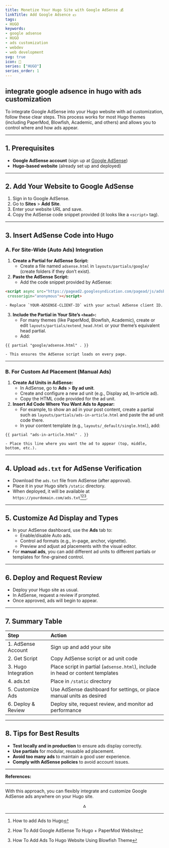 ```yaml
---
title: Monetize Your Hugo Site with Google AdSense 💰
linkTitle: Add Google Adsence 💵
tags:
- HUGO
keywords:
- google adsense
- HUGO
- ads customization
- webdev
- web development
svg: true
icon: 🌟
series: ["HUGO"]
series_order: 1
---
```


## integrate google adsence in hugo with ads customization

To integrate Google AdSense into your Hugo website with ad customization, follow these clear steps. This process works for most Hugo themes (including PaperMod, Blowfish, Academic, and others) and allows you to control where and how ads appear.

---

## 1. **Prerequisites**

- **Google AdSense account** (sign up at [Google AdSense](https://adsense.google.com/))
- **Hugo-based website** (already set up and deployed)

---

## 2. **Add Your Website to Google AdSense**

1. Sign in to Google AdSense.
2. Go to **Sites** > **Add Site**.
3. Enter your website URL and save.
4. Copy the AdSense code snippet provided (it looks like a `<script>` tag).

---

## 3. **Insert AdSense Code into Hugo**

### **A. For Site-Wide (Auto Ads) Integration**

1. **Create a Partial for AdSense Script:**
    - Create a file named `adsense.html` in `layouts/partials/google/` (create folders if they don’t exist).
2. **Paste the AdSense Script:**
    - Add the code snippet provided by AdSense:

```html
<script async src="https://pagead2.googlesyndication.com/pagead/js/adsbygoogle.js?client=YOUR-ADSENSE-CLIENT-ID"
 crossorigin="anonymous"></script>
```

    - Replace `YOUR-ADSENSE-CLIENT-ID` with your actual AdSense client ID.
3. **Include the Partial in Your Site’s `<head>`:**
    - For many themes (like PaperMod, Blowfish, Academic), create or edit `layouts/partials/extend_head.html` or your theme’s equivalent head partial.
    - Add:

```go-html-template
{{ partial "google/adsense.html" . }}
```

    - This ensures the AdSense script loads on every page.

---

### **B. For Custom Ad Placement (Manual Ads)**

1. **Create Ad Units in AdSense:**
    - In AdSense, go to **Ads** > **By ad unit**.
    - Create and configure a new ad unit (e.g., Display ad, In-article ad).
    - Copy the HTML code provided for the ad unit.
2. **Insert Ad Code Where You Want Ads to Appear:**
    - For example, to show an ad in your post content, create a partial such as `layouts/partials/ads-in-article.html` and paste the ad unit code there.
    - In your content template (e.g., `layouts/_default/single.html`), add:

```go-html-template
{{ partial "ads-in-article.html" . }}
```

    - Place this line where you want the ad to appear (top, middle, bottom, etc.).

---

## 4. **Upload `ads.txt` for AdSense Verification**

- Download the `ads.txt` file from AdSense (after approval).
- Place it in your Hugo site’s `/static` directory.
- When deployed, it will be available at `https://yourdomain.com/ads.txt`[^1][^3][^5].

---

## 5. **Customize Ad Display and Types**

- In your AdSense dashboard, use the **Ads** tab to:
    - Enable/disable Auto ads.
    - Control ad formats (e.g., in-page, anchor, vignette).
    - Preview and adjust ad placements with the visual editor.
- For **manual ads**, you can add different ad units to different partials or templates for fine-grained control.

---

## 6. **Deploy and Request Review**

- Deploy your Hugo site as usual.
- In AdSense, request a review if prompted.
- Once approved, ads will begin to appear.

---

## 7. **Summary Table**

| Step | Action |
| :-- | :-- |
| 1. AdSense Account | Sign up and add your site |
| 2. Get Script | Copy AdSense script or ad unit code |
| 3. Hugo Integration | Place script in partial (`adsense.html`), include in head or content templates |
| 4. ads.txt | Place in `/static` directory |
| 5. Customize Ads | Use AdSense dashboard for settings, or place manual units as desired |
| 6. Deploy \& Review | Deploy site, request review, and monitor ad performance |


---

## 8. **Tips for Best Results**

- **Test locally and in production** to ensure ads display correctly.
- **Use partials** for modular, reusable ad placement.
- **Avoid too many ads** to maintain a good user experience.
- **Comply with AdSense policies** to avoid account issues.

---

**References:**

[^1]: How to add Ads to Hugo

[^3]: How To Add Google AdSense To Hugo + PaperMod Website

[^5]: How To Add Ads To Hugo Website Using Blowfish Theme


---

With this approach, you can flexibly integrate and customize Google AdSense ads anywhere on your Hugo site.

<div style="text-align: center">⁂</div>

[^1]: https://jh123x.com/blog/2022/how-to-add-ads-to-hugo/

[^2]: https://www.siddbanerjee.com/post/adsense/

[^3]: https://glucn.com/posts/2023-04-03-add-adsense-to-hugo-papermod-theme

[^4]: https://hugomods.com/docs/google-adsense/

[^5]: https://www.zaney.org/posts/how-to-add-ads-to-blowfish-hugo-website/

[^6]: https://liuhouliang.com/en/post/hugo_adsense/

[^7]: https://discourse.gohugo.io/t/integration-of-google-adsense-with-hugo-theme-zen-theme/44468

[^8]: https://www.rudderstack.com/integration/google-ads/integrate-your-hugo-site-with-google-ads/

[^9]: https://discourse.gohugo.io/t/adsense-lazy-load-with-auto-ads-on/39180

[^10]: https://support.google.com/adsense/answer/7584263

